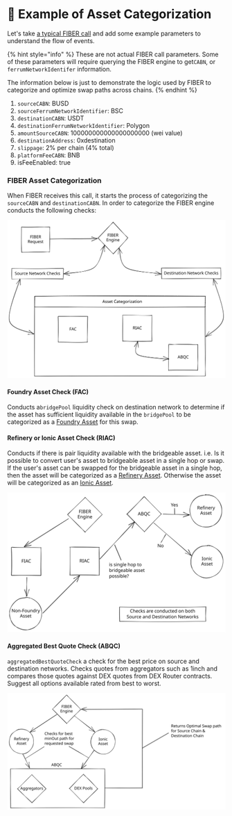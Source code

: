 # 📂 Example of Asset Categorization

Let's take [a typical FIBER call](../overview-fiber.md#typical-fiber-request) and add some example parameters to understand the flow of events.

{% hint style="info" %}
These are not actual FIBER call parameters. Some of these parameters will require querying the FIBER engine to get`CABN`, or `ferrumNetworkIdentifer` information.

The information below is just to demonstrate the logic used by FIBER to categorize and optimize swap paths across chains.
{% endhint %}

1. `sourceCABN`: BUSD
2. `sourceFerrumNetworkIdentifier`: BSC
3. `destinationCABN`: USDT
4. `destinationFerrumNetworkIdentifier`: Polygon
5. `amountSourceCABN`: 100000000000000000000 (wei value)
6. `destinationAddress`: 0xdestination
7. `slippage`: 2% per chain (4% total)
8. `platformFeeCABN`: BNB
9. isFeeEnabled: true

### **FIBER Asset Categorization**

When FIBER receives this call, it starts the process of categorizing the `sourceCABN` and `destinationCABN`. In order to categorize the FIBER engine conducts the following checks:

<img src="../../../../../.gitbook/assets/file.drawing (2) (1).svg" alt="FIBER Request - Asset Categorization" class="gitbook-drawing">

#### Foundry Asset Check (FAC)

Conducts a`bridgePool` liquidity check on destination network to determine if the asset has sufficient liquidity available in the `bridgePool` to be categorized as a [Foundry Asset](../../asset-types/foundry-assets.md) for this swap.

#### Refinery or Ionic Asset Check (RIAC)

Conducts if there is pair liquidity available with the bridgeable asset. i.e. Is it possible to convert user's asset to bridgeable asset in a single hop or swap. If the user's asset can be swapped for the bridgeable asset in a single hop, then the asset will be categorized as a [Refinery Asset](../../asset-types/refinery-assets.md). Otherwise the asset will be categorized as an [Ionic Asset](../../asset-types/ionic-assets.md).

<img src="../../../../../.gitbook/assets/file.drawing (2).svg" alt="FIBER request - Asset Categorization - RIAC Flow" class="gitbook-drawing">

#### Aggregated Best Quote Check (ABQC)

`aggregatedBestQuoteCheck` a check for the best price on source and destination networks. Checks quotes from aggregators such as 1inch and compares those quotes against DEX quotes from DEX Router contracts. Suggest all options available rated from best to worst.

<img src="../../../../../.gitbook/assets/file.drawing (1) (1).svg" alt="" class="gitbook-drawing">

